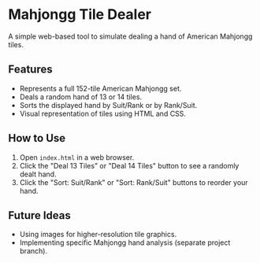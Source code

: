 # Mahjongg Tile Dealer

A simple web-based tool to simulate dealing a hand of American Mahjongg tiles.

## Features

*   Represents a full 152-tile American Mahjongg set.
*   Deals a random hand of 13 or 14 tiles.
*   Sorts the displayed hand by Suit/Rank or by Rank/Suit.
*   Visual representation of tiles using HTML and CSS.

## How to Use

1.  Open `index.html` in a web browser.
2.  Click the "Deal 13 Tiles" or "Deal 14 Tiles" button to see a randomly dealt hand.
3.  Click the "Sort: Suit/Rank" or "Sort: Rank/Suit" buttons to reorder your hand.

## Future Ideas
*   Using images for higher-resolution tile graphics.
*   Implementing specific Mahjongg hand analysis (separate project branch).

